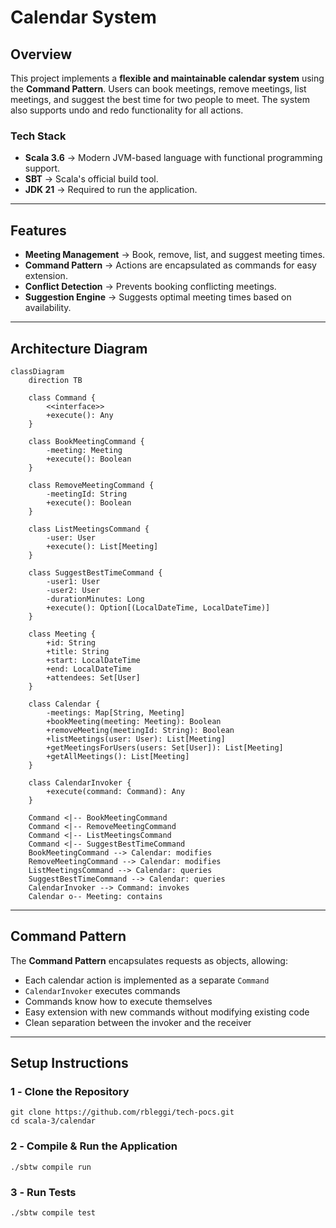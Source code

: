# **Calendar System**

## **Overview**

This project implements a **flexible and maintainable calendar system** using the **Command Pattern**. Users can book meetings, remove meetings, list meetings, and suggest the best time for two people to meet. The system also supports undo and redo functionality for all actions.

### **Tech Stack**

- **Scala 3.6** → Modern JVM-based language with functional programming support.
- **SBT** → Scala's official build tool.
- **JDK 21** → Required to run the application.

---

## **Features**

- **Meeting Management** → Book, remove, list, and suggest meeting times.
- **Command Pattern** → Actions are encapsulated as commands for easy extension.
- **Conflict Detection** → Prevents booking conflicting meetings.
- **Suggestion Engine** → Suggests optimal meeting times based on availability.

---

## **Architecture Diagram**

```mermaid
classDiagram
    direction TB

    class Command {
        <<interface>>
        +execute(): Any
    }

    class BookMeetingCommand {
        -meeting: Meeting
        +execute(): Boolean
    }

    class RemoveMeetingCommand {
        -meetingId: String
        +execute(): Boolean
    }

    class ListMeetingsCommand {
        -user: User
        +execute(): List[Meeting]
    }

    class SuggestBestTimeCommand {
        -user1: User
        -user2: User
        -durationMinutes: Long
        +execute(): Option[(LocalDateTime, LocalDateTime)]
    }

    class Meeting {
        +id: String
        +title: String
        +start: LocalDateTime
        +end: LocalDateTime
        +attendees: Set[User]
    }

    class Calendar {
        -meetings: Map[String, Meeting]
        +bookMeeting(meeting: Meeting): Boolean
        +removeMeeting(meetingId: String): Boolean
        +listMeetings(user: User): List[Meeting]
        +getMeetingsForUsers(users: Set[User]): List[Meeting]
        +getAllMeetings(): List[Meeting]
    }

    class CalendarInvoker {
        +execute(command: Command): Any
    }

    Command <|-- BookMeetingCommand
    Command <|-- RemoveMeetingCommand
    Command <|-- ListMeetingsCommand
    Command <|-- SuggestBestTimeCommand
    BookMeetingCommand --> Calendar: modifies
    RemoveMeetingCommand --> Calendar: modifies
    ListMeetingsCommand --> Calendar: queries
    SuggestBestTimeCommand --> Calendar: queries
    CalendarInvoker --> Command: invokes
    Calendar o-- Meeting: contains
```

---

## **Command Pattern**

The **Command Pattern** encapsulates requests as objects, allowing:

- Each calendar action is implemented as a separate `Command`
- `CalendarInvoker` executes commands
- Commands know how to execute themselves
- Easy extension with new commands without modifying existing code
- Clean separation between the invoker and the receiver

---

## **Setup Instructions**

### **1️ - Clone the Repository**

```shell
git clone https://github.com/rbleggi/tech-pocs.git
cd scala-3/calendar
```

### **2️ - Compile & Run the Application**

```shell
./sbtw compile run
```

### **3️ - Run Tests**

```shell
./sbtw compile test
```
